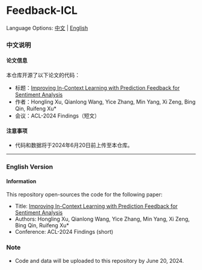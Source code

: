 # Feedback-ICL

Language Options:  [中文](#中文说明) | [English](#english-version) 

### 中文说明

#### 论文信息

本仓库开源了以下论文的代码：

- 标题：[Improving In-Context Learning with Prediction Feedback for Sentiment Analysis](https://arxiv.org/pdf/2406.02911)
- 作者：Hongling Xu, Qianlong Wang, Yice Zhang, Min Yang, Xi Zeng, Bing Qin, Ruifeng Xu*
- 会议：ACL-2024 Findings（短文）

#### 注意事项
- 代码和数据将于2024年6月20日前上传至本仓库。



---

### English Version

#### Information

This repository open-sources the code for the following paper:

- Title: [Improving In-Context Learning with Prediction Feedback for Sentiment Analysis](https://arxiv.org/pdf/2406.02911)
- Authors: Hongling Xu, Qianlong Wang, Yice Zhang, Min Yang, Xi Zeng, Bing Qin, Ruifeng Xu*
- Conference: ACL-2024 Findings (short)

### Note
- Code and data will be uploaded to this repository by June 20, 2024.

